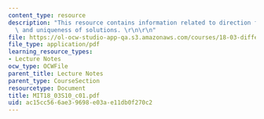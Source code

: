 ```yaml
---
content_type: resource
description: "This resource contains information related to direction fields, existence\
  \ and uniqueness of solutions. \r\n\r\n"
file: https://ol-ocw-studio-app-qa.s3.amazonaws.com/courses/18-03-differential-equations-spring-2010/ac15cc566ae39698e03ae11db0f270c2_MIT18_03S10_c01.pdf
file_type: application/pdf
learning_resource_types:
- Lecture Notes
ocw_type: OCWFile
parent_title: Lecture Notes
parent_type: CourseSection
resourcetype: Document
title: MIT18_03S10_c01.pdf
uid: ac15cc56-6ae3-9698-e03a-e11db0f270c2
---
```

